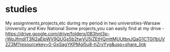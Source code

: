 # studies
My assignments,projects,etc during my period in two universities-Warsaw University and Kiev National 
Some projects,you can easily find at my drive - https://drive.google.com/drive/folders/0B3hnt3p-rWpJfmdIT3N2aElpWV9QUGs5b2twVU5jZEtHQmttMUUtbnJQaG1CTGI1bUV2Z3M?resourcekey=0-GxSagYKPMgI5u8-hZrvYyg&usp=share_link
